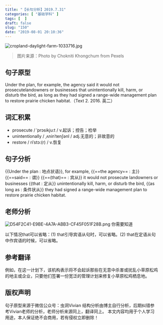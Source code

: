 ```yaml
---
title: "【长句分析】2019.7.31"
categories: [ "基础学科" ]
tags: [  ]
draft: false
slug: "150"
date: "2019-08-01 20:10:36"
---
```


![cropland-daylight-farm-1033716.jpg](http://frytea-data.test.upcdn.net/cropland-daylight-farm-1033716.jpg#shadow)
> 图片来源：Photo by Chokniti Khongchum from Pexels

## 句子原型
Under the plan, for example, the agency said it would not prosecutelandowners or businesses that unintentionally kill, harm, or disturb the bird, as long as they had signed a range-wide management plan to restore prairie chicken habitat.（Text 2. 2016. 英二） 

## 词汇积累
- prosecute / ˈprɔsikju:t / v.起诉；控告；检举
- unintentionally / ˌʌninˈtenʃənl / adj.无意的；非故意的
- restore / riˈstɔ:(r) / v.恢复

## 句子分析
{{Under the plan : 地点状语}}, for example, {{==the agency== : 主}} {{==said== : 谓}} {{==(that)== : 宾从}} it would not prosecute landowners or businesses  {{that : 定从}} unintentionally kill, harm, or disturb the bird, {{as long as : 条件状从}} they had signed a range-wide management plan to restore prairie chicken habitat.


## 老师分析
![D54F2C41-E9BE-4A7A-ABB3-CF45F051F28B.png](http://frytea-data.test.upcdn.net/D54F2C41-E9BE-4A7A-ABB3-CF45F051F28B.png#shadow)
你需要知道

以下情况that可以省略：(1) that引导宾语从句时，可以省略。(2) that在定语从句中作宾语的时候，可以省略。


## 参考翻译
例如，在这一计划下，该机构表示将不会起诉那些在无意中杀害或扰乱小草原松鸡的地主或企业，只要他们签署一份宽泛的管理计划来修复小草原松鸡栖息地。

## 版权声明
句子原型来源于微信公众号：虫洞Vivian
结构分析由博主自行分析，后期纠错参考Vivian老师的分析，老师分析来源同上，翻译同上。
本文内容均用于个人学习用途，本人保证绝不会商用，若有侵权立即删除！


